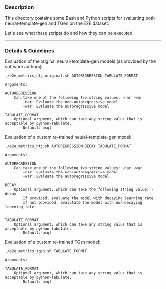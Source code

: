 ### Description
This directory contains some Bash and Python scripts for evaluating both neural-template-gen and TGen on the E2E dataset.

Let's see what these scripts do and how they can be executed.

---

### Details & Guidelines
Evaluation of the original neural-template-gen models (as provided by the software authors):
```console
./e2e_metrics_ntg_original.sh AUTOREGRESSION TABULATE_FORMAT

Arguments:

AUTOREGRESSION
    Can take one of the following two string values: -nar -war
        -nar: Evaluate the non-autoregressive model
        -war: Evaluate the autoregressive model

TABULATE_FORMAT
    Optional argument, which can take any string value that is acceptable by python-tabulate.
        Default: psql
```


Evaluation of a custom re-trained neural-template-gen model:
```console
./e2e_metrics_ntg.sh AUTOREGRESSION DECAY TABULATE_FORMAT

Arguments:

AUTOREGRESSION
    Can take one of the following two string values: -nar -war
        -nar: Evaluate the non-autoregressive model
        -war: Evaluate the autoregressive model

DECAY
    Optional argument, which can take the following string value: -decay
        If provided, evaluate the model with decaying learning rate
        If not provided, evalutate the model with non-decaying learning rate


TABULATE_FORMAT
    Optional argument, which can take any string value that is acceptable by python-tabulate.
        Default: psql
```


Evaluation of a custom re-trained TGen model:
```console
./e2e_metrics_tgen.sh TABULATE_FORMAT

Arguments:

TABULATE_FORMAT
    Optional argument, which can take any string value that is acceptable by python-tabulate.
        Default: psql
```
